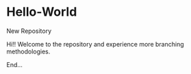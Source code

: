 # Hello-World
New Repository

Hi!!
Welcome to the repository and experience more branching methodologies.

End...
